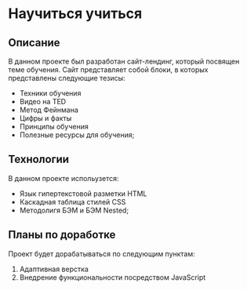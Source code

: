 # Научиться учиться #

## Описание ##
В данном проекте был разработан сайт-лендинг, который посвящен теме обучения. Сайт представляет собой блоки, в которых представлены следующие тезисы:
* Техники обучения
* Видео нa TED
* Метод Фейнмана
* Цифры и факты
* Принципы обучения
* Полезные ресурсы для обучения;
## Технологии ## 
В данном проекте испольузется:
* Язык гипертекстовой разметки HTML
* Каскадная таблица стилей CSS
* Методолигя БЭМ и БЭМ Nested;

## Планы по доработке ##
Проект будет дорабатываться по следующим пунктам:
1. Адаптивная верстка
2. Внедрение функциональности посредством JavaScript
